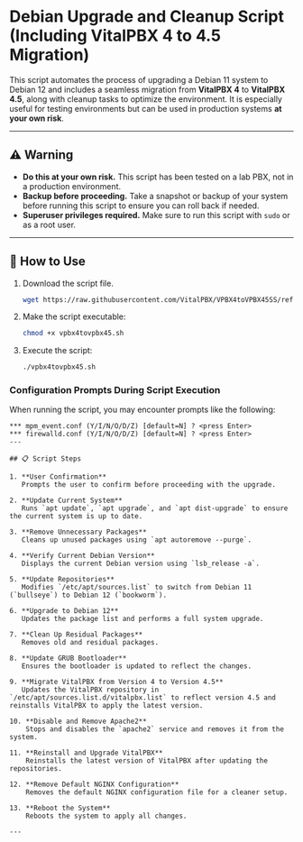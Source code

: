 # Debian Upgrade and Cleanup Script (Including VitalPBX 4 to 4.5 Migration)

This script automates the process of upgrading a Debian 11 system to Debian 12 and includes a seamless migration from **VitalPBX 4** to **VitalPBX 4.5**, along with cleanup tasks to optimize the environment. It is especially useful for testing environments but can be used in production systems **at your own risk**.

---

## ⚠️ Warning
- **Do this at your own risk.** This script has been tested on a lab PBX, not in a production environment.
- **Backup before proceeding.** Take a snapshot or backup of your system before running this script to ensure you can roll back if needed.
- **Superuser privileges required.** Make sure to run this script with `sudo` or as a root user.

---
## 🚀 How to Use

1. Download the script file.
   ```bash
   wget https://raw.githubusercontent.com/VitalPBX/VPBX4toVPBX45SS/refs/heads/main/vpbx4tovpbx45.sh
2. Make the script executable:
   ```bash
   chmod +x vpbx4tovpbx45.sh
3. Execute the script:
   ```bash
   ./vpbx4tovpbx45.sh

### Configuration Prompts During Script Execution

When running the script, you may encounter prompts like the following:
```text
*** mpm_event.conf (Y/I/N/O/D/Z) [default=N] ? <press Enter>
*** firewalld.conf (Y/I/N/O/D/Z) [default=N] ? <press Enter>
---

## 📋 Script Steps

1. **User Confirmation**  
   Prompts the user to confirm before proceeding with the upgrade.

2. **Update Current System**  
   Runs `apt update`, `apt upgrade`, and `apt dist-upgrade` to ensure the current system is up to date.

3. **Remove Unnecessary Packages**  
   Cleans up unused packages using `apt autoremove --purge`.

4. **Verify Current Debian Version**  
   Displays the current Debian version using `lsb_release -a`.

5. **Update Repositories**  
   Modifies `/etc/apt/sources.list` to switch from Debian 11 (`bullseye`) to Debian 12 (`bookworm`).

6. **Upgrade to Debian 12**  
   Updates the package list and performs a full system upgrade.

7. **Clean Up Residual Packages**  
   Removes old and residual packages.

8. **Update GRUB Bootloader**  
   Ensures the bootloader is updated to reflect the changes.

9. **Migrate VitalPBX from Version 4 to Version 4.5**  
   Updates the VitalPBX repository in `/etc/apt/sources.list.d/vitalpbx.list` to reflect version 4.5 and reinstalls VitalPBX to apply the latest version.

10. **Disable and Remove Apache2**  
    Stops and disables the `apache2` service and removes it from the system.

11. **Reinstall and Upgrade VitalPBX**  
    Reinstalls the latest version of VitalPBX after updating the repositories.

12. **Remove Default NGINX Configuration**  
    Removes the default NGINX configuration file for a cleaner setup.

13. **Reboot the System**  
    Reboots the system to apply all changes.

---
